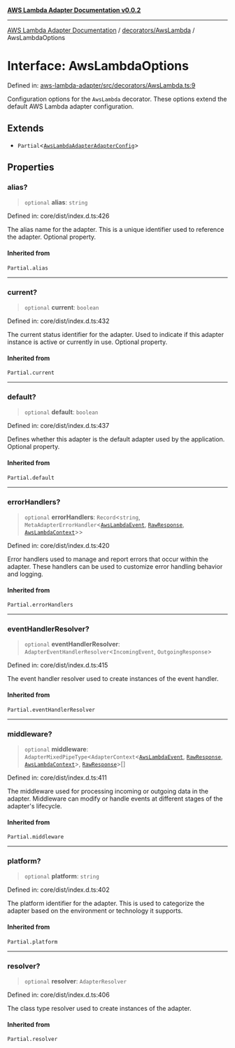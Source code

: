 [**AWS Lambda Adapter Documentation v0.0.2**](../../../README.md)

***

[AWS Lambda Adapter Documentation](../../../modules.md) / [decorators/AwsLambda](../README.md) / AwsLambdaOptions

# Interface: AwsLambdaOptions

Defined in: [aws-lambda-adapter/src/decorators/AwsLambda.ts:9](https://github.com/stonemjs/aws-lambda-adapter/blob/6762f5f926b4cb9643992a757595270c92f0d9ac/src/decorators/AwsLambda.ts#L9)

Configuration options for the `AwsLambda` decorator.
These options extend the default AWS Lambda adapter configuration.

## Extends

- `Partial`\<[`AwsLambdaAdapterAdapterConfig`](../../../options/AwsLambdaAdapterBlueprint/interfaces/AwsLambdaAdapterAdapterConfig.md)\>

## Properties

### alias?

> `optional` **alias**: `string`

Defined in: core/dist/index.d.ts:426

The alias name for the adapter.
This is a unique identifier used to reference the adapter.
Optional property.

#### Inherited from

`Partial.alias`

***

### current?

> `optional` **current**: `boolean`

Defined in: core/dist/index.d.ts:432

The current status identifier for the adapter.
Used to indicate if this adapter instance is active or currently in use.
Optional property.

#### Inherited from

`Partial.current`

***

### default?

> `optional` **default**: `boolean`

Defined in: core/dist/index.d.ts:437

Defines whether this adapter is the default adapter used by the application.
Optional property.

#### Inherited from

`Partial.default`

***

### errorHandlers?

> `optional` **errorHandlers**: `Record`\<`string`, `MetaAdapterErrorHandler`\<[`AwsLambdaEvent`](../../../declarations/type-aliases/AwsLambdaEvent.md), [`RawResponse`](../../../declarations/type-aliases/RawResponse.md), [`AwsLambdaContext`](../../../declarations/type-aliases/AwsLambdaContext.md)\>\>

Defined in: core/dist/index.d.ts:420

Error handlers used to manage and report errors that occur within the adapter.
These handlers can be used to customize error handling behavior and logging.

#### Inherited from

`Partial.errorHandlers`

***

### eventHandlerResolver?

> `optional` **eventHandlerResolver**: `AdapterEventHandlerResolver`\<`IncomingEvent`, `OutgoingResponse`\>

Defined in: core/dist/index.d.ts:415

The event handler resolver used to create instances of the event handler.

#### Inherited from

`Partial.eventHandlerResolver`

***

### middleware?

> `optional` **middleware**: `AdapterMixedPipeType`\<`AdapterContext`\<[`AwsLambdaEvent`](../../../declarations/type-aliases/AwsLambdaEvent.md), [`RawResponse`](../../../declarations/type-aliases/RawResponse.md), [`AwsLambdaContext`](../../../declarations/type-aliases/AwsLambdaContext.md)\>, [`RawResponse`](../../../declarations/type-aliases/RawResponse.md)\>[]

Defined in: core/dist/index.d.ts:411

The middleware used for processing incoming or outgoing data in the adapter.
Middleware can modify or handle events at different stages of the adapter's lifecycle.

#### Inherited from

`Partial.middleware`

***

### platform?

> `optional` **platform**: `string`

Defined in: core/dist/index.d.ts:402

The platform identifier for the adapter.
This is used to categorize the adapter based on the environment or technology it supports.

#### Inherited from

`Partial.platform`

***

### resolver?

> `optional` **resolver**: `AdapterResolver`

Defined in: core/dist/index.d.ts:406

The class type resolver used to create instances of the adapter.

#### Inherited from

`Partial.resolver`
